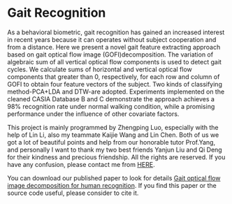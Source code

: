 Gait Recognition
================
As a behavioral biometric, gait recognition has gained an increased interest in recent years because it can operates without subject cooperation and from a distance. Here we present a novel gait feature extracting approach based on gait optical flow image (GOFI)decomposition. The variation of algebraic sum of all vertical optical flow components is used to detect gait cycles.  We calculate sums of horizontal and vertical optical flow components that greater than 0, respectively, for each row and column of GOFI to obtain four feature vectors of the subject. Two kinds of classifying method-PCA+LDA and DTW-are adopted. Experiments implemented on the cleaned CASIA Database B and C demonstrate the approach achieves a 98\% recognition rate under normal walking condition, while a promising performance under the influence of other covariate factors.


This project is mainly programmed by Zhengping Luo, especially with the help of Lin Li, also my teammate Kaijie Wang and Lin Chen. Both of us we got a lot of beautiful points and help from our honorable tutor Prof.Yang, and personally I want to thank my two best friends Yanjun Liu and Qi Deng for their kindness and precious friendship. All the rights are reserved. If you have any confusion, please contact me from [HERE](https://github.com/Jimmy-Lo/gait_recognition/wiki/Contact-me).


You can download our published paper to look for details [Gait optical flow image decomposition for human recognition](http://ieeexplore.ieee.org/document/7560427/). If you find this paper or the source code useful, please consider to cite it. 


